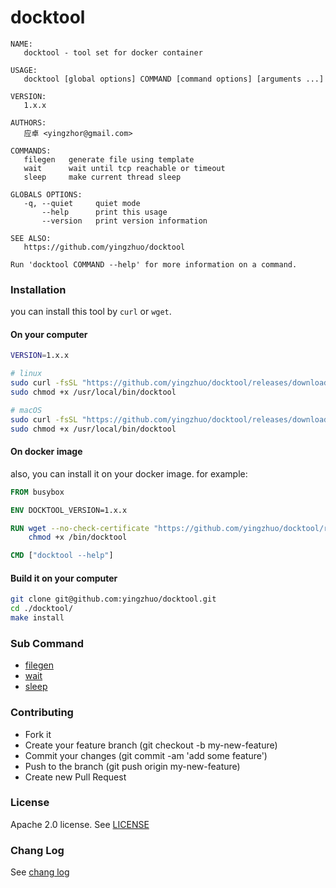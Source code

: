# docktool

```
NAME:
   docktool - tool set for docker container

USAGE:
   docktool [global options] COMMAND [command options] [arguments ...]

VERSION:
   1.x.x

AUTHORS:
   应卓 <yingzhor@gmail.com>

COMMANDS:
   filegen   generate file using template
   wait      wait until tcp reachable or timeout
   sleep     make current thread sleep

GLOBALS OPTIONS:
   -q, --quiet     quiet mode
       --help      print this usage
       --version   print version information

SEE ALSO:
   https://github.com/yingzhuo/docktool

Run 'docktool COMMAND --help' for more information on a command.

```

### Installation

you can install this tool by `curl` or `wget`.

#### On your computer

```bash
VERSION=1.x.x

# linux
sudo curl -fsSL "https://github.com/yingzhuo/docktool/releases/download/$VERSION/docktool-linux-amd64-$VERSION" -o /usr/local/bin/docktool
sudo chmod +x /usr/local/bin/docktool

# macOS
sudo curl -fsSL "https://github.com/yingzhuo/docktool/releases/download/$VERSION/docktool-darwin-amd64-$VERSION" -o /usr/local/bin/docktool
sudo chmod +x /usr/local/bin/docktool
```

#### On docker image

also, you can install it on your docker image. for example:

```dockerfile
FROM busybox

ENV DOCKTOOL_VERSION=1.x.x

RUN wget --no-check-certificate "https://github.com/yingzhuo/docktool/releases/download/$DOCKTOOL_VERSION/docktool-linux-amd64-$DOCKTOOL_VERSION" -O /bin/docktool && \
    chmod +x /bin/docktool

CMD ["docktool --help"]
```

#### Build it on your computer

```bash
git clone git@github.com:yingzhuo/docktool.git
cd ./docktool/
make install
```

### Sub Command

* [filegen](./.github/filegen.md)
* [wait](./.github/wait.md)
* [sleep](./.github/sleep.md)

### Contributing

* Fork it
* Create your feature branch (git checkout -b my-new-feature)
* Commit your changes (git commit -am 'add some feature')
* Push to the branch (git push origin my-new-feature)
* Create new Pull Request

### License

Apache 2.0 license. See [LICENSE](./LICENSE)

### Chang Log

See [chang log](./CHANGELOG.md)
